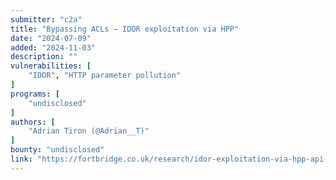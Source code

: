 ```yaml
---
submitter: "c2a"
title: "Bypassing ACLs – IDOR exploitation via HPP"
date: "2024-07-09"
added: "2024-11-03"
description: ""
vulnerabilities: [
    "IDOR", "HTTP parameter pollution"
]
programs: [
    "undisclosed"
]
authors: [
    "Adrian Tiron (@Adrian__T)"
]
bounty: "undisclosed"
link: "https://fortbridge.co.uk/research/idor-exploitation-via-hpp-api-hacking-case-study/"
---
```




